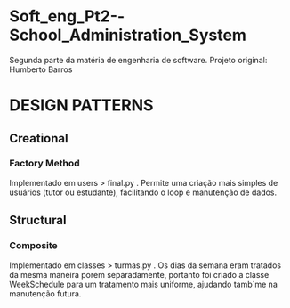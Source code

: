 # Soft_eng_Pt2--School_Administration_System
Segunda parte da matéria de engenharia de software.
Projeto original: Humberto Barros

# DESIGN PATTERNS

## Creational
### Factory Method
Implementado em users > final.py . Permite uma criação mais simples de usuários (tutor ou estudante), facilitando o loop e manutenção de dados.

## Structural
### Composite
Implementado em classes > turmas.py . Os dias da semana eram tratados da mesma maneira porem separadamente, portanto foi criado a classe WeekSchedule para um tratamento mais uniforme, ajudando tamb´me na manutenção futura.
